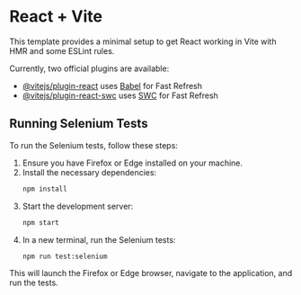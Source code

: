 # React + Vite

This template provides a minimal setup to get React working in Vite with HMR and some ESLint rules.

Currently, two official plugins are available:

- [@vitejs/plugin-react](https://github.com/vitejs/vite-plugin-react/blob/main/packages/plugin-react/README.md) uses [Babel](https://babeljs.io/) for Fast Refresh
- [@vitejs/plugin-react-swc](https://github.com/vitejs/vite-plugin-react-swc) uses [SWC](https://swc.rs/) for Fast Refresh

## Running Selenium Tests

To run the Selenium tests, follow these steps:

1. Ensure you have Firefox or Edge installed on your machine.
2. Install the necessary dependencies:
    ```sh
    npm install
    ```
3. Start the development server:
    ```sh
    npm start
    ```
4. In a new terminal, run the Selenium tests:
    ```sh
    npm run test:selenium
    ```

This will launch the Firefox or Edge browser, navigate to the application, and run the tests.